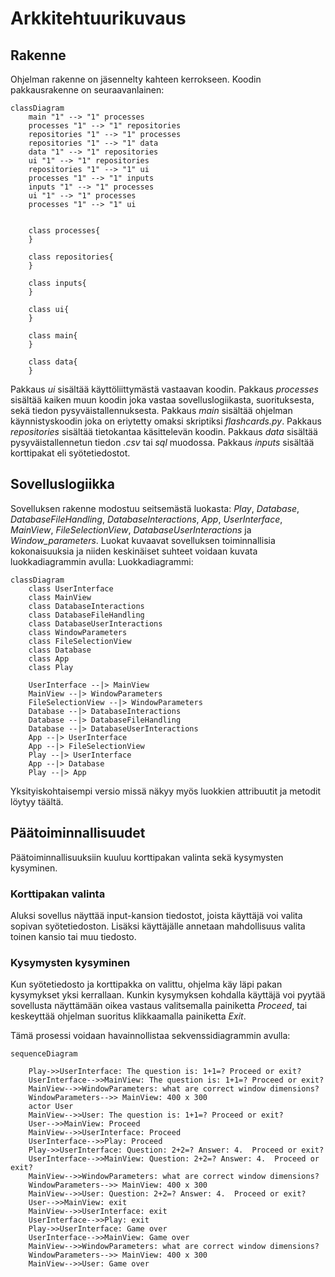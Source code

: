 # Arkkitehtuurikuvaus


## Rakenne
Ohjelman rakenne on jäsennelty kahteen kerrokseen. Koodin pakkausrakenne on seuraavanlainen:


```mermaid
classDiagram
    main "1" --> "1" processes 
    processes "1" --> "1" repositories 
    repositories "1" --> "1" processes 
    repositories "1" --> "1" data
    data "1" --> "1" repositories 
    ui "1" --> "1" repositories 
    repositories "1" --> "1" ui
    processes "1" --> "1" inputs 
    inputs "1" --> "1" processes 
    ui "1" --> "1" processes 
    processes "1" --> "1" ui 


    class processes{
    }
    
    class repositories{ 
    }
    
    class inputs{ 
    }
    
    class ui{ 
    }
    
    class main{ 
    }

    class data{
    }
```
Pakkaus _ui_ sisältää käyttöliittymästä vastaavan koodin. Pakkaus _processes_ sisältää kaiken muun koodin joka vastaa sovelluslogiikasta,  suorituksesta, sekä tiedon pysyväistallennuksesta. Pakkaus _main_ sisältää ohjelman käynnistyskoodin joka on eriytetty omaksi skriptiksi _flashcards.py_. Pakkaus _repositories_ sisältää tietokantaa käsittelevän koodin. Pakkaus _data_ sisältää  pysyväistallennetun tiedon _.csv_ tai _sql_ muodossa. Pakkaus _inputs_ sisältää korttipakat eli syötetiedostot.


## Sovelluslogiikka
Sovelluksen rakenne modostuu seitsemästä luokasta: _Play_, _Database_, _DatabaseFileHandling_, _DatabaseInteractions_, _App_, _UserInterface_, _MainView_, _FileSelectionView_, _DatabaseUserInteractions_ ja _Window_parameters_. Luokat kuvaavat sovelluksen toiminnallisia kokonaisuuksia ja niiden keskinäiset suhteet voidaan kuvata luokkadiagrammin avulla: 
Luokkadiagrammi: 

```mermaid
classDiagram
    class UserInterface
    class MainView
    class DatabaseInteractions
    class DatabaseFileHandling
    class DatabaseUserInteractions
    class WindowParameters
    class FileSelectionView
    class Database
    class App
    class Play

    UserInterface --|> MainView
    MainView --|> WindowParameters
    FileSelectionView --|> WindowParameters
    Database --|> DatabaseInteractions
    Database --|> DatabaseFileHandling
    Database --|> DatabaseUserInteractions
    App --|> UserInterface
    App --|> FileSelectionView
    Play --|> UserInterface
    App --|> Database
    Play --|> App
```

Yksityiskohtaisempi versio missä näkyy myös luokkien attribuutit ja metodit löytyy täältä. 


## Päätoiminnallisuudet
Päätoiminnallisuuksiin kuuluu korttipakan valinta sekä kysymysten kysyminen.

### Korttipakan valinta
Aluksi sovellus näyttää input-kansion tiedostot, joista käyttäjä voi valita sopivan syötetiedoston. Lisäksi käyttäjälle annetaan mahdollisuus valita toinen kansio tai muu tiedosto. 

### Kysymysten kysyminen
Kun syötetiedosto ja korttipakka on valittu, ohjelma käy läpi pakan kysymykset yksi kerrallaan. Kunkin kysymyksen kohdalla käyttäjä voi pyytää sovellusta näyttämään oikea vastaus valitsemalla painiketta _Proceed_, tai keskeyttää ohjelman suoritus klikkaamalla painiketta _Exit_.

Tämä prosessi voidaan havainnollistaa sekvenssidiagrammin avulla:
```mermaid
sequenceDiagram

    Play->>UserInterface: The question is: 1+1=? Proceed or exit?
    UserInterface-->>MainView: The question is: 1+1=? Proceed or exit?
    MainView-->>WindowParameters: what are correct window dimensions?
    WindowParameters-->> MainView: 400 x 300
    actor User
    MainView-->>User: The question is: 1+1=? Proceed or exit?
    User-->>MainView: Proceed
    MainView-->>UserInterface: Proceed
    UserInterface-->>Play: Proceed
    Play->>UserInterface: Question: 2+2=? Answer: 4.  Proceed or exit?
    UserInterface-->>MainView: Question: 2+2=? Answer: 4.  Proceed or exit?
    MainView-->>WindowParameters: what are correct window dimensions?
    WindowParameters-->> MainView: 400 x 300
    MainView-->>User: Question: 2+2=? Answer: 4.  Proceed or exit?
    User-->>MainView: exit
    MainView-->>UserInterface: exit
    UserInterface-->>Play: exit
    Play->>UserInterface: Game over
    UserInterface-->>MainView: Game over
    MainView-->>WindowParameters: what are correct window dimensions?
    WindowParameters-->> MainView: 400 x 300
    MainView-->>User: Game over
```    
